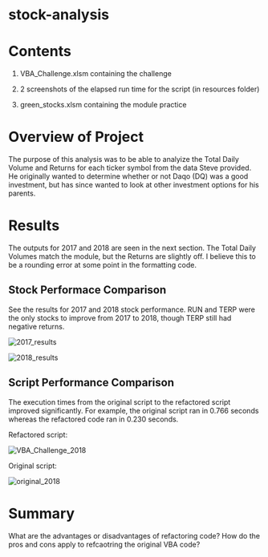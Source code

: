 # stock-analysis
# Contents
1. VBA_Challenge.xlsm containing the challenge

2. 2 screenshots of the elapsed run time for the script (in resources folder)

3. green_stocks.xlsm containing the module practice

# Overview of Project
The purpose of this analysis was to be able to analyize the Total Daily Volume and Returns for each ticker symbol from the data Steve provided. He originally wanted to determine whether or not Daqo (DQ) was a good investment, but has since wanted to look at other investment options for his parents.
# Results
The outputs for 2017 and 2018 are seen in the next section. The Total Daily Volumes match the module, but the Returns are slightly off. I believe this to be a rounding error at some point in the formatting code. 
## Stock Performace Comparison
See the results for 2017 and 2018 stock performance. RUN and TERP were the only stocks to improve from 2017 to 2018, though TERP still had negative returns. 

![2017_results](https://user-images.githubusercontent.com/71397190/95666538-38848500-0b20-11eb-9ab7-83ade99c5afe.PNG)

![2018_results](https://user-images.githubusercontent.com/71397190/95666539-3ae6df00-0b20-11eb-8df1-1518baf742f7.PNG)
## Script Performance Comparison
The execution times from the original script to the refactored script improved significantly. For example, the original script ran in 0.766 seconds whereas the refactored code ran in 0.230 seconds. 

Refactored script:

![VBA_Challenge_2018](https://user-images.githubusercontent.com/71397190/95690301-4dbee980-0bdc-11eb-83f7-8097403df5b5.PNG)

Original script:

![original_2018](https://user-images.githubusercontent.com/71397190/95690302-51eb0700-0bdc-11eb-92b1-b6d370f90c9a.PNG)

# Summary
What are the advantages or disadvantages of refactoring code? How do the pros and cons apply to refcaotring the original VBA code?

